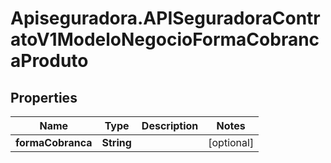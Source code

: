 # Apiseguradora.APISeguradoraContratoV1ModeloNegocioFormaCobrancaProduto

## Properties
Name | Type | Description | Notes
------------ | ------------- | ------------- | -------------
**formaCobranca** | **String** |  | [optional] 


